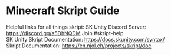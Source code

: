 # Minecraft Skript Guide

Helpful links for all things skript:
  SK Unity Discord Server: https://discord.gg/a5DhNQDM Join #skript-help<br>
  SK Unity Skript Documentation: https://docs.skunity.com/syntax/<br>
  Skript Documentation: https://en.njol.ch/projects/skript/doc<br>
  <br>
  
  
